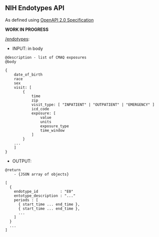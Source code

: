 ## NIH Endotypes API

As defined using [OpenAPI 2.0 Specification](https://github.com/OAI/OpenAPI-Specification/blob/master/versions/2.0.md)

**WORK IN PROGRESS**

[/endotypes]():

- INPUT: in body

```
@description - list of CMAQ exposures
@body

{
	date_of_birth
	​race
	​sex
	visit: [
		​​{
			​time
			zip
			visit_type: [ "INPATIENT" | "OUTPATIENT" | "EMERGENCY" ]
			icd_code
			exposure: [
				​​value
				units
				​​​exposure_type
				time_window
			​]
		}
	...
	]
}
```


- OUTPUT: 
 
``` 
@return
	- {JSON array of objects}

[ 
  ​{
    ​endotype_id          : "E0"
    entotype_description : "..."
    periods : [
      ​{ start_time ... end_time },
      { start_time ... end_time },
      ...
    ]
  }
  ...
]
```